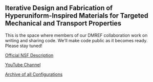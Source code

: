 ## Iterative Design and Fabrication of Hyperuniform-Inspired Materials for Targeted Mechanical and Transport Properties

This is the space where members of our DMREF collaboration work on writing and sharing code. We'll make code public as it becomes ready. Please stay tuned! 

[Official NSF Description](https://www.nsf.gov/awardsearch/showAward?AWD_ID=2323341)

[YouTube Channel](https://www.youtube.com/@DMREFnetworks)

[Archive of all Configurations](http://datadryad.org/stash/share/osDgx_hVwY7rygGnZDr01Qr-YZsnnv-xLiJshwIsD_s)

